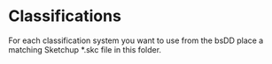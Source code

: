 # Classifications
For each classification system you want to use from the bsDD place a matching Sketchup *.skc file in this folder.
